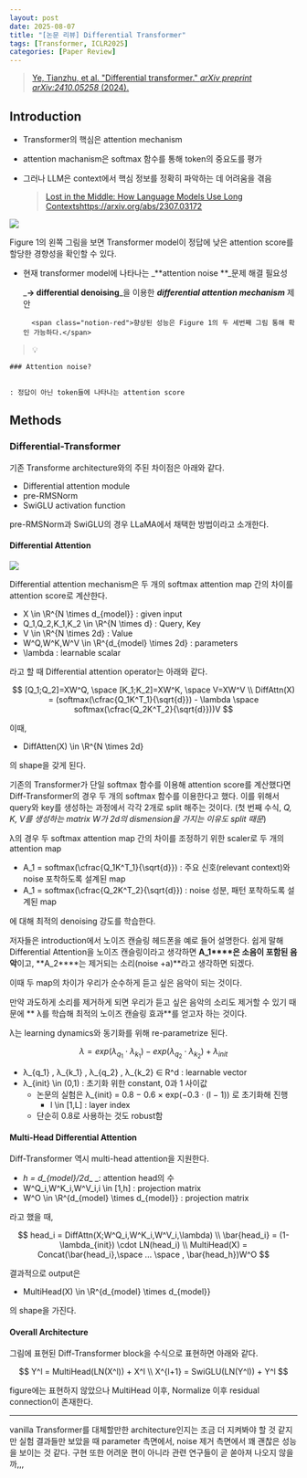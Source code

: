 ```yaml
---
layout: post
date: 2025-08-07
title: "[논문 리뷰] Differential Transformer"
tags: [Transformer, ICLR2025]
categories: [Paper Review]
---
```


> [Ye, Tianzhu, et al. "Differential transformer." ](https://arxiv.org/abs/2410.05258)[_arXiv preprint arXiv:2410.05258_](https://arxiv.org/abs/2410.05258)[ (2024).](https://arxiv.org/abs/2410.05258)



## Introduction

- Transformer의 핵심은 attention mechanism
- attention machanism은 softmax 함수를 통해 token의 중요도를 평가
- 그러나 LLM은 context에서 핵심 정보를 정확히 파악하는 데 어려움을 겪음

	> [Lost in the Middle: How Language Models Use Long Contextshttps://arxiv.org/abs/2307.03172](https://arxiv.org/abs/2307.03172)


![](https://prod-files-secure.s3.us-west-2.amazonaws.com/542b861c-36a8-4051-84e5-8804b6728dba/9083ea56-691a-4752-ae26-47f403431ac8/image.png?X-Amz-Algorithm=AWS4-HMAC-SHA256&X-Amz-Content-Sha256=UNSIGNED-PAYLOAD&X-Amz-Credential=ASIAZI2LB4664J4N7KL4%2F20250908%2Fus-west-2%2Fs3%2Faws4_request&X-Amz-Date=20250908T004021Z&X-Amz-Expires=3600&X-Amz-Security-Token=IQoJb3JpZ2luX2VjEEgaCXVzLXdlc3QtMiJHMEUCIBqnQGbu4aHDb%2FTiW%2B1G7ZQbiU2UEK4iH4mHmUZYG4kgAiEAgbiSYiswpuRSTtrn4d8D2dL3zg5eLKvSqayi0Vq0MDUqiAQIsf%2F%2F%2F%2F%2F%2F%2F%2F%2F%2FARAAGgw2Mzc0MjMxODM4MDUiDCn3ICHYU4IzeRgGCCrcA57lcOQRkItMHSclsG8hdP40Sk8xeNFjjGoN9w2AcCJVVQwZzkACFlyZdv0TJ5w1DDrkucj92uOHoHBt5LlBwtyA8U1dBEmchcSIcEPkRK2hzAWFRsxX0EgyDH1gkSrfpHiVu8YxIk6qyhQp9gTkFHRqoLUPC5ojtDyu4N93ukiB%2BLovXjoEtgw%2BfHjd0mNFiMTzcCxsZqTBcfQ9tEZqygZNPuRFiohmwZwgDH1bNQAHkE2fr5NkpjaepWfSLJCMsQTvadwW5VHae3U08MzFliC92tkGoH3w9ldOve2x%2BkMznKfz4M7O1WtGwupF2bmZzaWLRrBmN5rntZx5iPbv6yBu8pe5%2BvGwvKrCBMmGmDZwdzUlroOfGvNhAoHd9KV4WbMKje2CTkJYIscOaJom4%2Bj4N9324Xe62RB3j5zKV%2BC3FqZFURfuWgqzy%2FyrJ0%2BsRYpO9ybDb6WtF6zhecVYBiZAamdW7tzYjNx8w1%2BWNTlVAq4%2FWtiy22nHskWSdDUOjb44Jh8Xt49eifoe%2FqHjoe29TXDABC5n8xM5RbThuUNzO0AJFyl5abSGHcwC93VxcXsXxKcfV%2Bn2H7JfpqEgp1bYc1sk0m296P6Hh%2FP0dhqp%2F2nEUBq9WJLToMKiMJG7%2BMUGOqUBhCRxu%2BpGQplrj5jzibbCCYtjWq9EFOowqmieB6yGFs6tN91VHpyegLOfNVB3qh5KLcF62v72zyIc2QGPiBIdekRe5HMfMs0qhzKghqbVL6AMWqDs2s4YPB%2ByrPitvxSpymPrKTHajsBs%2BF1jcHTAB%2Bm7PCnbAo%2BT%2Bkzv1iJo9%2Bo4blXuHzBpLam8%2BvSRhj6%2Blyf1w1aOLTJTQALR8KOl7CXFLo8Q&X-Amz-Signature=092f5c7b5144e1397746ebd45ec8808fdd67e83179817ae8f5cf1b6c5065a164&X-Amz-SignedHeaders=host&x-amz-checksum-mode=ENABLED&x-id=GetObject)


Figure 1의 왼쪽 그림을 보면 Transformer model이 정답에 낮은 attention score를 할당한 경향성을 확인할 수 있다.

- 현재 transformer model에 나타나는 _**attention noise **_문제 해결 필요성

	_**→ differential denoising**_을 이용한 _**differential attention mechanism**_ 제안


		<span class="notion-red">향상된 성능은 Figure 1의 두 세번째 그림 통해 확인 가능하다.</span>


> 💡 


	### Attention noise?


	: 정답이 아닌 token들에 나타나는 attention score



## Methods



### Differential-Transformer


기존 Transforme architecture와의 주된 차이점은 아래와 같다.

- Differential attention module
- pre-RMSNorm
- SwiGLU activation function

pre-RMSNorm과 SwiGLU의 경우 LLaMA에서 채택한 방법이라고 소개한다.



#### Differential Attention


![](https://prod-files-secure.s3.us-west-2.amazonaws.com/542b861c-36a8-4051-84e5-8804b6728dba/116d70b2-1963-4810-9167-f4c7d8a06e8f/image.png?X-Amz-Algorithm=AWS4-HMAC-SHA256&X-Amz-Content-Sha256=UNSIGNED-PAYLOAD&X-Amz-Credential=ASIAZI2LB4664J4N7KL4%2F20250908%2Fus-west-2%2Fs3%2Faws4_request&X-Amz-Date=20250908T004021Z&X-Amz-Expires=3600&X-Amz-Security-Token=IQoJb3JpZ2luX2VjEEgaCXVzLXdlc3QtMiJHMEUCIBqnQGbu4aHDb%2FTiW%2B1G7ZQbiU2UEK4iH4mHmUZYG4kgAiEAgbiSYiswpuRSTtrn4d8D2dL3zg5eLKvSqayi0Vq0MDUqiAQIsf%2F%2F%2F%2F%2F%2F%2F%2F%2F%2FARAAGgw2Mzc0MjMxODM4MDUiDCn3ICHYU4IzeRgGCCrcA57lcOQRkItMHSclsG8hdP40Sk8xeNFjjGoN9w2AcCJVVQwZzkACFlyZdv0TJ5w1DDrkucj92uOHoHBt5LlBwtyA8U1dBEmchcSIcEPkRK2hzAWFRsxX0EgyDH1gkSrfpHiVu8YxIk6qyhQp9gTkFHRqoLUPC5ojtDyu4N93ukiB%2BLovXjoEtgw%2BfHjd0mNFiMTzcCxsZqTBcfQ9tEZqygZNPuRFiohmwZwgDH1bNQAHkE2fr5NkpjaepWfSLJCMsQTvadwW5VHae3U08MzFliC92tkGoH3w9ldOve2x%2BkMznKfz4M7O1WtGwupF2bmZzaWLRrBmN5rntZx5iPbv6yBu8pe5%2BvGwvKrCBMmGmDZwdzUlroOfGvNhAoHd9KV4WbMKje2CTkJYIscOaJom4%2Bj4N9324Xe62RB3j5zKV%2BC3FqZFURfuWgqzy%2FyrJ0%2BsRYpO9ybDb6WtF6zhecVYBiZAamdW7tzYjNx8w1%2BWNTlVAq4%2FWtiy22nHskWSdDUOjb44Jh8Xt49eifoe%2FqHjoe29TXDABC5n8xM5RbThuUNzO0AJFyl5abSGHcwC93VxcXsXxKcfV%2Bn2H7JfpqEgp1bYc1sk0m296P6Hh%2FP0dhqp%2F2nEUBq9WJLToMKiMJG7%2BMUGOqUBhCRxu%2BpGQplrj5jzibbCCYtjWq9EFOowqmieB6yGFs6tN91VHpyegLOfNVB3qh5KLcF62v72zyIc2QGPiBIdekRe5HMfMs0qhzKghqbVL6AMWqDs2s4YPB%2ByrPitvxSpymPrKTHajsBs%2BF1jcHTAB%2Bm7PCnbAo%2BT%2Bkzv1iJo9%2Bo4blXuHzBpLam8%2BvSRhj6%2Blyf1w1aOLTJTQALR8KOl7CXFLo8Q&X-Amz-Signature=54747fb07f8076329d4d2dbac0860e54c3b52b860e1a5a5e3a925ccab381a239&X-Amz-SignedHeaders=host&x-amz-checksum-mode=ENABLED&x-id=GetObject)


Differential attention mechanism은 두 개의 softmax attention map 간의 차이를 attention score로 계산한다.

- X \in \R^{N \times d\_{model}} : given input
- Q\_1,Q\_2,K\_1,K\_2 \in \R^{N \times d} : Query, Key
- V \in \R^{N \times 2d} : Value
- W^Q,W^K,W^V \in \R^{d\_{model} \times 2d} : parameters
- \lambda : learnable scalar

라고 할 때 Differential attention operator는 아래와 같다.


$$
[Q_1;Q_2]=XW^Q, \space [K_1;K_2]=XW^K, \space V=XW^V \\
DiffAttn(X) = (softmax(\cfrac{Q_1K^T_1}{\sqrt{d}}) - \lambda \space softmax(\cfrac{Q_2K^T_2}{\sqrt{d}}))V
$$


이때,

- DiffAtten(X) \in \R^{N \times 2d}

의 shape을 갖게 된다.


기존의 Transformer가 단일 softmax 함수를 이용해 attention score를 계산했다면 Diff-Transformer의 경우 두 개의 softmax 함수를 이용한다고 했다. 이를 위해서 query와 key를 생성하는 과정에서 각각 2개로 split 해주는 것이다. <span class="notion-red">(첫 번째 수식, </span><span class="notion-red">_Q, K, V를 생성하는 matrix W가 2d의 dismension을 가지는 이유도 split 때문_</span><span class="notion-red">)</span>


 λ의 경우 두 softmax attention map 간의 차이를 조정하기 위한 scaler로 두 개의 attention map

- A\_1 = softmax(\cfrac{Q\_1K^T\_1}{\sqrt{d}}) : 주요 신호(relevant context)와 noise 포착하도록 설계된 map
- A\_1 = softmax(\cfrac{Q\_2K^T\_2}{\sqrt{d}}) : noise 성분, 패턴 포착하도록 설계된 map 

에 대해 최적의 denoising 강도를 학습한다.


저자들은 introduction에서 노이즈 캔슬링 헤드폰을 예로 들어 설명한다. 쉽게 말해 Differential Attention을 노이즈 캔슬링이라고 생각하면 **A\_1****은 소음이 포함된 음악**이고, **A\_2****는 제거되는 소리(noise +a)**라고 생각하면 되겠다. 


이때 두 map의 차이가 우리가 순수하게 듣고 싶은 음악이 되는 것이다. 


만약 과도하게 소리를 제거하게 되면 우리가 듣고 싶은 음악의 소리도 제거할 수 있기 때문에 ** λ를 학습해 최적의 노이즈 캔슬링 효과**를 얻고자 하는 것이다.


λ는 learning dynamics와 동기화를 위해 re-parametrize 된다.


$$
\lambda = exp(\lambda_{q_1} \cdot \lambda_{k_1}) - exp(\lambda_{q_2} \cdot \lambda_{k_2}) + \lambda_{init}
$$

- λ\_{q\_1} , λ\_{k\_1} , λ\_{q\_2} , λ\_{k\_2} ∈ R^d : learnable vector
- λ\_{init} \in (0,1) : 초기화 위한 constant, 0과 1 사이값
	- 논문의 실험은 λ\_{init} = 0.8 − 0.6 × exp(−0.3 · (l − 1)) 로 초기화해 진행
		- l \in [1,L] : layer index
	- 단순히 0.8로 사용하는 것도 robust함


#### **Multi-Head Differential Attention**


Diff-Transformer 역시 multi-head attention을 지원한다.

- _h = d\_{model}/2d__ _: attention head의 수
- W^Q\_i,W^K\_i,W^V\_i,i \in [1,h] : projection matrix
- W^O \in \R^{d\_{model} \times d\_{model}} : projection matrix

라고 했을 때,


$$
head_i = DiffAttn(X;W^Q_i,W^K_i,W^V_i,\lambda) \\
\bar{head_i} = (1-\lambda_{init}) \cdot LN(head_i) \\
MultiHead(X) = Concat(\bar{head_i},\space ... \space , \bar{head_h})W^O
$$


결과적으로 output은

- MultiHead(X) \in \R^{d\_{model} \times d\_{model}}

의 shape을 가진다.



#### Overall Architecture


그림에 표현된 Diff-Transformer block을 수식으로 표현하면 아래와 같다.


$$
Y^l = MultiHead(LN(X^l)) + X^l \\
X^{l+1} = SwiGLU(LN(Y^l)) + Y^l
$$


figure에는 표현하지 않았으나 MultiHead 이후, Normalize 이후 residual connection이 존재한다.


---


vanilla Transformer를 대체할만한 architecture인지는 조금 더 지켜봐야 할 것 같지만 실험 결과들만 보았을 때 parameter 측면에서, noise 제거 측면에서 꽤 괜찮은 성능을 보이는 것 같다. 구현 또한 어려운 편이 아니라 관련 연구들이 곧 쏟아져 나오지 않을까,,,

